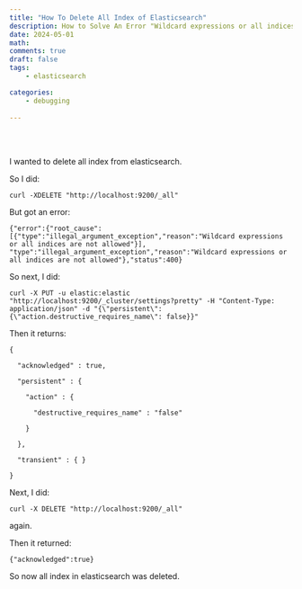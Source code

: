 ```yaml
---
title: "How To Delete All Index of Elasticsearch"
description: How to Solve An Error "Wildcard expressions or all indices are not allowed"
date: 2024-05-01
math: 
comments: true
draft: false
tags: 
    - elasticsearch

categories:
    - debugging
    
---
```



<br><br>

I wanted to delete all index from elasticsearch.

So I did:
```
curl -XDELETE "http://localhost:9200/_all"
```

But got an error: 
```
{"error":{"root_cause":[{"type":"illegal_argument_exception","reason":"Wildcard expressions or all indices are not allowed"}],
"type":"illegal_argument_exception","reason":"Wildcard expressions or all indices are not allowed"},"status":400}
```

So next, I did: 
```
curl -X PUT -u elastic:elastic "http://localhost:9200/_cluster/settings?pretty" -H "Content-Type: application/json" -d "{\"persistent\": {\"action.destructive_requires_name\": false}}"
```

Then it returns:
```
{

  "acknowledged" : true,

  "persistent" : {

    "action" : {

      "destructive_requires_name" : "false"

    }

  },

  "transient" : { }

}
```

Next, I did: 
```
curl -X DELETE "http://localhost:9200/_all"
```
again.

Then it returned: 
```
{"acknowledged":true} 
```

So now all index in elasticsearch was deleted.

